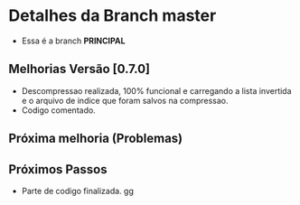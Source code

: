 # Detalhes da Branch master

- Essa é a branch **PRINCIPAL**

## Melhorias Versão [0.7.0]
 
- Descompressao realizada, 100% funcional e carregando a lista invertida e o arquivo de indice que foram salvos na compressao.  
- Codigo comentado.  
## Próxima melhoria (Problemas) 
 
## Próximos Passos
 
- Parte de codigo finalizada. gg     



